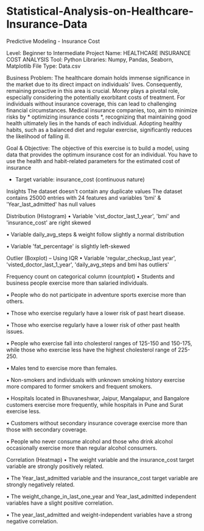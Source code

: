 # Statistical-Analysis-on-Healthcare-Insurance-Data
Predictive Modeling - Insurance Cost

Level: Beginner to Intermediate 
Project Name: HEALTHCARE INSURANCE COST ANALYSIS
Tool: Python
Libraries: Numpy, Pandas, Seaborn, Matplotlib
File Type: Data.csv

Business Problem: The healthcare domain holds immense significance in the market due to its direct impact on individuals' lives. Consequently, remaining proactive in this area is crucial. Money plays a pivotal role, especially considering the potentially exorbitant costs of treatment. For individuals without insurance coverage, this can lead to challenging financial circumstances. Medical insurance companies, too, aim to minimize risks by * optimizing insurance costs *, recognizing that maintaining good health ultimately lies in the hands of each individual. Adopting healthy habits, such as a balanced diet and regular exercise, significantly reduces the likelihood of falling ill.

Goal & Objective: The objective of this exercise is to build a model, using data that provides the optimum insurance cost for an individual. You have to use the health and habit-related parameters for the estimated cost of insurance
- Target variable: insurance_cost (continuous nature)

Insights
The dataset doesn't contain any duplicate values
The dataset contains 25000 entries with 24 features and variables 'bmi' & 'Year_last_admitted' has null values

Distribution (Histogram)
•	Variable 'vist_doctor_last_1_year', 'bmi' and 'insurance_cost' are right skewed

•	Variable daily_avg_steps & weight follow slightly a normal distribution

•	Variable 'fat_percentage' is slightly left-skewed

Outlier (Boxplot) – Using IQR
•	Variable 'regular_checkup_last year', 'visted_doctor_last_1_year', 'daily_avg_steps and bmi has outliers'

Frequency count on categorical column (countplot)
•	Students and business people exercise more than salaried individuals.

•	People who do not participate in adventure sports exercise more than others.

•	Those who exercise regularly have a lower risk of past heart disease.

•	Those who exercise regularly have a lower risk of other past health issues.

•	People who exercise fall into cholesterol ranges of 125-150 and 150-175, while those who exercise less have the highest cholesterol range of 225-250.

•	Males tend to exercise more than females.

•	Non-smokers and individuals with unknown smoking history exercise more compared to former smokers and frequent smokers.

•	Hospitals located in Bhuvaneshwar, Jaipur, Mangalapur, and Bangalore customers exercise more frequently, while hospitals in Pune and Surat exercise less.

•	Customers without secondary insurance coverage exercise more than those with secondary coverage.

•	People who never consume alcohol and those who drink alcohol occasionally exercise more than regular alcohol consumers.

Correlation (Heatmap)
•	The weight variable and the insurance_cost target variable are strongly positively related.

•	The Year_last_admitted variable and the insurance_cost target variable are strongly negatively related.

•	The weight_change_in_last_one_year and Year_last_admitted independent variables have a slight positive correlation.

•	The year_last_admitted and weight-independent variables have a strong negative correlation.

